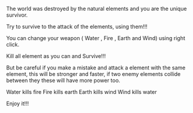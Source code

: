 The world was destroyed by the natural elements and you are the unique survivor.

Try to survive to the attack of the elements, using them!!!

You can change your weapon ( Water , Fire , Earth and Wind) using right click.

Kill all element as you can and Survive!!!

But be careful if you make a mistake and attack a element with the same element, this will be stronger and faster, if two enemy elements collide between they these will have more power too.

Water kills fire
Fire kills earth
Earth kills wind
Wind kills water

Enjoy it!!!